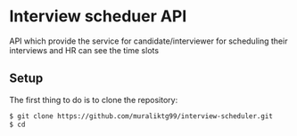 # Interview scheduer API

API which provide the service for candidate/interviewer for scheduling their interviews and HR can see the time slots

## Setup

The first thing to do is to clone the repository:

```sh
$ git clone https://github.com/muraliktg99/interview-scheduler.git
$ cd 
```
